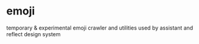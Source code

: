 # emoji
temporary &amp; experimental emoji crawler and utilities used by assistant and reflect design system
